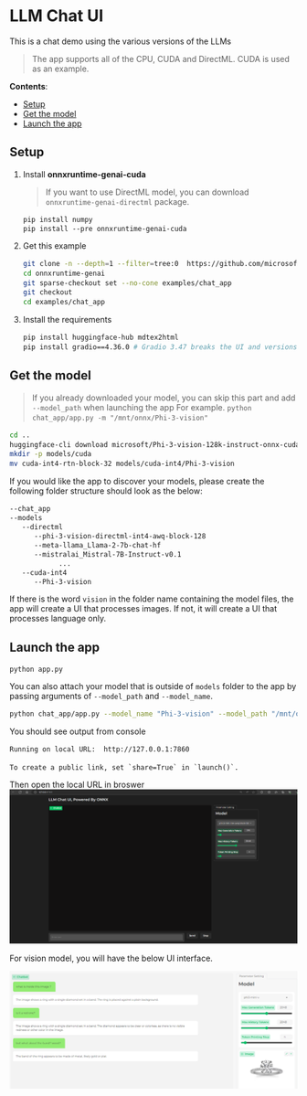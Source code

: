 # LLM Chat UI <!-- omit in toc -->

This is a chat demo using the various versions of the LLMs

> The app supports all of the CPU, CUDA and DirectML. CUDA is used as an example.

**Contents**:
- [Setup](#setup)
- [Get the model](#get-the-model)
- [Launch the app](#launch-the-app)

## Setup

1. Install **onnxruntime-genai-cuda** 
    > If you want to use DirectML model, you can download `onnxruntime-genai-directml` package.
   
   ```
   pip install numpy
   pip install --pre onnxruntime-genai-cuda
   ```

2. Get this example

   ```bash
   git clone -n --depth=1 --filter=tree:0  https://github.com/microsoft/onnxruntime-genai.git
   cd onnxruntime-genai
   git sparse-checkout set --no-cone examples/chat_app
   git checkout
   cd examples/chat_app
   ```

3. Install the requirements

    ```bash
    pip install huggingface-hub mdtex2html
    pip install gradio==4.36.0 # Gradio 3.47 breaks the UI and versions between 3.42 and 3.47 haven't been tested
    ```


## Get the model

> If you already downloaded your model, you can skip this part and add `--model_path` when launching the app
> For example. `python chat_app/app.py -m "/mnt/onnx/Phi-3-vision"`

```bash
cd ..
huggingface-cli download microsoft/Phi-3-vision-128k-instruct-onnx-cuda --include cuda-int4-rtn-block-32/* --local-dir .
mkdir -p models/cuda
mv cuda-int4-rtn-block-32 models/cuda-int4/Phi-3-vision
```

If you would like the app to discover your models, please create the following folder structure should look as the below:

```
--chat_app
--models
   --directml
      --phi-3-vision-directml-int4-awq-block-128
      --meta-llama_Llama-2-7b-chat-hf
      --mistralai_Mistral-7B-Instruct-v0.1
            ...
   --cuda-int4
      --Phi-3-vision
```

If there is the word `vision` in the folder name containing the model files, the app will create a UI that processes images. If not, it will create a UI that processes language only.

## Launch the app

```
python app.py
```

You can also attach your model that is outside of `models` folder to the app by passing arguments of `--model_path` and `--model_name`.

```bash
python chat_app/app.py --model_name "Phi-3-vision" --model_path "/mnt/onnx/Phi-3-vision"
```

You should see output from console
```
Running on local URL:  http://127.0.0.1:7860

To create a public link, set `share=True` in `launch()`.
```

Then open the local URL in broswer
![alt text](image.png)

For vision model, you will have the below UI interface.

![alt text](vision_UI_interface.png)
